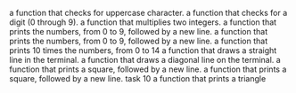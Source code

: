 a function that checks for uppercase character.
 a function that checks for a digit (0 through 9).
a function that multiplies two integers.
a function that prints the numbers, from 0 to 9, followed by a new line.
a function that prints the numbers, from 0 to 9, followed by a new line.
a function that prints 10 times the numbers, from 0 to 14
a function that draws a straight line in the terminal.
a function that draws a diagonal line on the terminal.
a function that prints a square, followed by a new line.
a function that prints a square, followed by a new line.
 task 10
a function that prints a triangle
